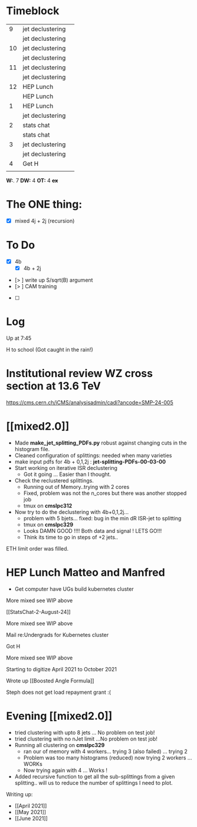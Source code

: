 # Timeblock

|     |                  |     |
| --- | ---------------- | --- |
| 9   | jet declustering |     |
|     | jet declustering |     |
| 10  | jet declustering |     |
|     | jet declustering |     |
| 11  | jet declustering |     |
|     | jet declustering |     |
| 12  | HEP Lunch        |     |
|     | HEP Lunch        |     |
| 1   | HEP Lunch        |     |
|     | jet declustering |     |
| 2   | stats chat       |     |
|     | stats chat       |     |
| 3   | jet declustering |     |
|     | jet declustering |     |
| 4   | Get H            |     |
|     |                  |     |

**W:**. 7 
**DW:** 4 
**OT:** 4
**~~ex~~**

# The ONE thing: 
- [x] mixed 4j + 2j (recursion)


# To Do
- [x] 4b
	 - [x] 4b + 2j
- [> ] write up S/sqrt(B) argument
- [> ] CAM training
- [ ] 


# Log
 
Up at 7:45

H to school (Got caught in the rain!)

# Institutional review WZ cross section at 13.6 TeV
https://cms.cern.ch/iCMS/analysisadmin/cadi?ancode=SMP-24-005

# [[mixed2.0]]
- Made **make_jet_splitting_PDFs.py** robust against changing cuts in the histogram file.
- Cleaned configuration of splittings: needed when many varieties
- make input pdfs for 4b + 0,1,2j : **jet-splitting-PDFs-00-03-00**
- Start working on iterative ISR declustering
	- Got it going ... Easier than I thought.
- Check the reclustered splittings.
	- Running out of Memory..trying with 2 cores
	- Fixed, problem was not the n_cores but there was another stopped job
	- tmux on **cmslpc312**
- Now try to do the declustering with 4b+0,1,2j...
	- problem with 5 bjets... fixed: bug in the min dR ISR-jet to splitting
	- tmux on **cmslpc329**
	- Looks DAMN GOOD !!!!  Both data and signal ! LETS GO!!!
	- Think its time to go in steps of +2 jets.. 

ETH limit order was filled. 

# HEP Lunch Matteo and Manfred
- Get computer have UGs build kubernetes cluster

More mixed see WIP above

[[StatsChat-2-August-24]]

More mixed see WIP above

Mail re:Undergrads for Kubernetes cluster

Got H

More mixed see WIP above

Starting to digitize April 2021 to October 2021 

Wrote up [[Boosted Angle Formula]]

Steph does not get load repayment grant :( 

# Evening [[mixed2.0]]
- tried clustering with upto 8 jets ... No problem on test job!
- tried clustering with no nJet limit ...No problem on test job!
- Running all clustering on **cmslpc329**
	- ran our of memory with 4 workers... trying 3 (also failed) ... trying 2
	- Problem was too many histograms (reduced) now trying 2 workers ... WORKs
	- Now trying again with 4 ... Works !
- Added recursive function to get all the sub-splittings from a given splitting.. will us to reduce the number of splittings I need to plot.

Writing up: 
- [[April 2021]]
- [[May 2021]]
- [[June 2021]]
